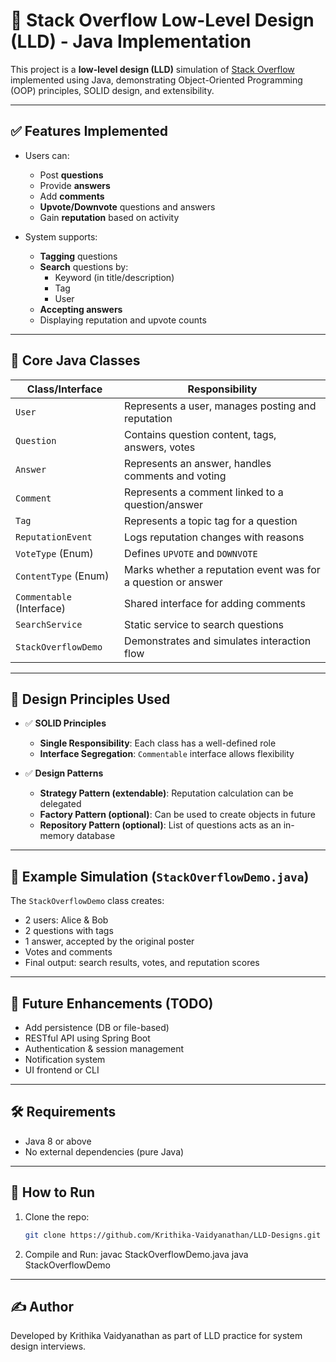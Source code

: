 # 📘 Stack Overflow Low-Level Design (LLD) - Java Implementation

This project is a **low-level design (LLD)** simulation of [Stack Overflow](https://stackoverflow.com/) implemented using Java, demonstrating Object-Oriented Programming (OOP) principles, SOLID design, and extensibility.

---

## ✅ Features Implemented

- Users can:
    - Post **questions**
    - Provide **answers**
    - Add **comments**
    - **Upvote/Downvote** questions and answers
    - Gain **reputation** based on activity

- System supports:
    - **Tagging** questions
    - **Search** questions by:
        - Keyword (in title/description)
        - Tag
        - User
    - **Accepting answers**
    - Displaying reputation and upvote counts

---

## 🧱 Core Java Classes

| Class/Interface      | Responsibility |
|----------------------|----------------|
| `User`               | Represents a user, manages posting and reputation |
| `Question`           | Contains question content, tags, answers, votes |
| `Answer`             | Represents an answer, handles comments and voting |
| `Comment`            | Represents a comment linked to a question/answer |
| `Tag`                | Represents a topic tag for a question |
| `ReputationEvent`    | Logs reputation changes with reasons |
| `VoteType` (Enum)    | Defines `UPVOTE` and `DOWNVOTE` |
| `ContentType` (Enum) | Marks whether a reputation event was for a question or answer |
| `Commentable` (Interface) | Shared interface for adding comments |
| `SearchService`      | Static service to search questions |
| `StackOverflowDemo`               | Demonstrates and simulates interaction flow |

---

## 🧠 Design Principles Used

- ✅ **SOLID Principles**
    - **Single Responsibility**: Each class has a well-defined role
    - **Interface Segregation**: `Commentable` interface allows flexibility

- ✅ **Design Patterns**
    - **Strategy Pattern (extendable)**: Reputation calculation can be delegated
    - **Factory Pattern (optional)**: Can be used to create objects in future
    - **Repository Pattern (optional)**: List of questions acts as an in-memory database

---

## 🧪 Example Simulation (`StackOverflowDemo.java`)

The `StackOverflowDemo` class creates:
- 2 users: Alice & Bob
- 2 questions with tags
- 1 answer, accepted by the original poster
- Votes and comments
- Final output: search results, votes, and reputation scores

---

## 📌 Future Enhancements (TODO)

- Add persistence (DB or file-based)
- RESTful API using Spring Boot
- Authentication & session management
- Notification system
- UI frontend or CLI

---

## 🛠 Requirements

- Java 8 or above
- No external dependencies (pure Java)

---

## 📜 How to Run

1. Clone the repo:
   ```bash
   git clone https://github.com/Krithika-Vaidyanathan/LLD-Designs.git

2. Compile and Run:
   javac StackOverflowDemo.java
   java StackOverflowDemo

---

## ✍️ Author

Developed by Krithika Vaidyanathan as part of LLD practice for system design interviews.